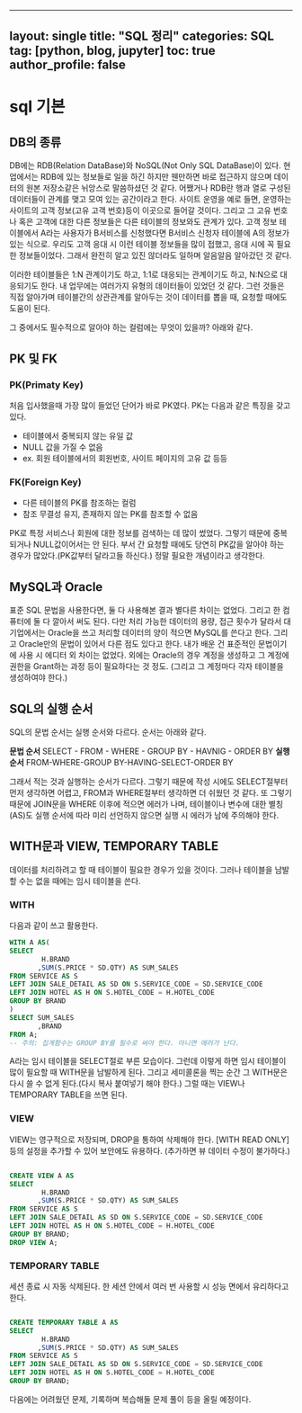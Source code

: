 

---
layout: single
title:  "SQL 정리"
categories: SQL
tag: [python, blog, jupyter]
toc: true
author_profile: false
---

<head>
  <style>
    table.dataframe {
      white-space: normal;
      width: 100%;
      height: 240px;
      display: block;
      overflow: auto;
      font-family: Arial, sans-serif;
      font-size: 0.9rem;
      line-height: 20px;
      text-align: center;
      border: 0px !important;
    }

    table.dataframe th {
      text-align: center;
      font-weight: bold;
      padding: 8px;
    }

    table.dataframe td {
      text-align: center;
      padding: 8px;
    }

    table.dataframe tr:hover {
      background: #b8d1f3; 
    }

    .output_prompt {
      overflow: auto;
      font-size: 0.9rem;
      line-height: 1.45;
      border-radius: 0.3rem;
      -webkit-overflow-scrolling: touch;
      padding: 0.8rem;
      margin-top: 0;
      margin-bottom: 15px;
      font: 1rem Consolas, "Liberation Mono", Menlo, Courier, monospace;
      color: $code-text-color;
      border: solid 1px $border-color;
      border-radius: 0.3rem;
      word-break: normal;
      white-space: pre;
    }

  .dataframe tbody tr th:only-of-type {
      vertical-align: middle;
  }

  .dataframe tbody tr th {
      vertical-align: top;
  }

  .dataframe thead th {
      text-align: center !important;
      padding: 8px;
  }

  .page__content p {
      margin: 0 0 0px !important;
  }

  .page__content p > strong {
    font-size: 0.8rem !important;
  }

  </style>
</head>






# **sql 기본**

## **DB의 종류**

DB에는 RDB(Relation DataBase)와 NoSQL(Not Only SQL DataBase)이 있다.
현업에서는 RDB에 있는 정보들로 일을 하긴 하지만 웬만하면 바로 접근하지 않으며 데이터의 원본 저장소같은 뉘앙스로 말씀하셨던 것 같다.
어쨌거나 RDB란 행과 열로 구성된 데이터들이 관계를 맺고 모여 있는 공간이라고 한다. 사이트 운영을 예로 들면, 운영하는 사이트의 고객 정보(고유 고객 번호)등이 이곳으로 들어갈 것이다.
그리고 그 고유 번호나 혹은 고객에 대한 다른 정보들은 다른 테이블의 정보와도 관계가 있다. 고객 정보 테이블에서 A라는 사용자가 B서비스를 신청했다면 B서비스 신청자 테이블에 A의 정보가 있는 식으로.
우리도 고객 응대 시 이런 테이블 정보들을 많이 접했고, 응대 시에 꼭 필요한 정보들이었다. 그래서 완전히 알고 있진 않더라도 일하며 알음알음 알아갔던 것 같다.

이러한 테이블들은 1:N 관계이기도 하고, 1:1로 대응되는 관계이기도 하고, N:N으로 대응되기도 한다.
내 업무에는 여러가지 유형의 데이터들이 있었던 것 같다. 그런 것들은 직접 알아가며 테이블간의 상관관계를 알아두는 것이 데이터를 뽑을 때, 요청할 때에도 도움이 된다.

그 중에서도 필수적으로 알아야 하는 컬럼에는 무엇이 있을까? 아래와 같다.

## **PK 및 FK**

### PK(Primaty Key)
처음 입사했을때 가장 많이 들었던 단어가 바로 PK였다.
PK는 다음과 같은 특징을 갖고 있다.
- 테이블에서 중복되지 않는 유일 값
- NULL 값을 가질 수 없음
- ex. 회원 테이블에서의 회원번호, 사이트 페이지의 고유 값 등등

### **FK(Foreign Key)**
- 다른 테이블의 PK를 참조하는 컬럼
- 참조 무결성 유지, 존재하지 않는 PK를 참조할 수 없음 

PK로 특정 서비스나 회원에 대한 정보를 검색하는 데 많이 썼었다. 그렇기 때문에 중복되거나 NULL값이어서는 안 된다.
부서 간 요청할 때에도 당연히 PK값을 알아야 하는 경우가 많았다.(PK값부터 달라고들 하신다.) 정말 필요한 개념이라고 생각한다.


## **MySQL과 Oracle**

표준 SQL 문법을 사용한다면, 둘 다 사용해본 결과 별다른 차이는 없었다. 그리고 한 컴퓨터에 둘 다 깔아서 써도 된다.
다만 처리 가능한 데이터의 용량, 접근 횟수가 달라서 대기업에서는 Oracle을 쓰고 처리할 데이터의 양이 적으면 MySQL를 쓴다고 한다.
그리고 Oracle만의 문법이 있어서 다른 점도 있다고 한다. 내가 배운 건 표준적인 문법이기에 사용 시 에디터 외 차이는 없었다. 
외에는 Oracle의 경우 계정을 생성하고 그 계정에 권한을 Grant하는 과정 등이 필요하다는 것 정도. (그리고 그 계정마다 각자 테이블을 생성하여야 한다.)


## **SQL의 실행 순서**
SQL의 문법 순서는 실행 순서와 다르다. 순서는 아래와 같다.

**문법 순서**
SELECT - FROM - WHERE - GROUP BY - HAVNIG - ORDER BY
**실행 순서**
FROM-WHERE-GROUP BY-HAVING-SELECT-ORDER BY

그래서 적는 것과 실행하는 순서가 다르다. 그렇기 때문에 작성 시에도 SELECT절부터 먼저 생각하면 어렵고, FROM과 WHERE절부터 생각하면 더 쉬웠던 것 같다.
또 그렇기 때문에 JOIN문을 WHERE 이후에 적으면 에러가 나며, 테이블이나 변수에 대한 별칭(AS)도 실행 순서에 따라 미리 선언하지 않으면 실행 시 에러가 남에 주의해야 한다.


## **WITH문과 VIEW, TEMPORARY TABLE**

데이터를 처리하려고 할 때 테이블이 필요한 경우가 있을 것이다. 그러나 테이블을 남발할 수는 없을 때에는 임시 테이블을 쓴다.

### WITH
다음과 같이 쓰고 활용한다. 
```sql
WITH A AS(
SELECT  
	    H.BRAND
       ,SUM(S.PRICE * SD.QTY) AS SUM_SALES
FROM SERVICE AS S
LEFT JOIN SALE_DETAIL AS SD ON S.SERVICE_CODE = SD.SERVICE_CODE
LEFT JOIN HOTEL AS H ON S.HOTEL_CODE = H.HOTEL_CODE
GROUP BY BRAND
)
SELECT SUM_SALES
       ,BRAND
FROM A;
-- 주의: 집계함수는 GROUP BY를 필수로 써야 한다. 아니면 에러가 난다.
```


A라는 임시 테이블을 SELECT절로 부른 모습이다.
그런데 이렇게 하면 임시 테이블이 많이 필요할 때 WITH문을 남발하게 된다. 그리고 세미콜론을 찍는 순간 그 WITH문은 다시 쓸 수 없게 된다.(다시 복사 붙여넣기 해야 한다.)
그럴 때는 VIEW나 TEMPORARY TABLE을 쓰면 된다.

### VIEW
VIEW는 영구적으로 저장되며, DROP을 통하여 삭제해야 한다.
[WITH READ ONLY] 등의 설정을 추가할 수 있어 보안에도 유용하다. (추가하면 뷰 데이터 수정이 불가하다.)
```sql

CREATE VIEW A AS
SELECT  
	    H.BRAND
       ,SUM(S.PRICE * SD.QTY) AS SUM_SALES
FROM SERVICE AS S
LEFT JOIN SALE_DETAIL AS SD ON S.SERVICE_CODE = SD.SERVICE_CODE
LEFT JOIN HOTEL AS H ON S.HOTEL_CODE = H.HOTEL_CODE
GROUP BY BRAND;
DROP VIEW A;
```

### TEMPORARY TABLE
세션 종료 시 자동 삭제된다. 한 세션 안에서 여러 번 사용할 시 성능 면에서 유리하다고 한다.
```sql

CREATE TEMPORARY TABLE A AS
SELECT  
	    H.BRAND
       ,SUM(S.PRICE * SD.QTY) AS SUM_SALES
FROM SERVICE AS S
LEFT JOIN SALE_DETAIL AS SD ON S.SERVICE_CODE = SD.SERVICE_CODE
LEFT JOIN HOTEL AS H ON S.HOTEL_CODE = H.HOTEL_CODE
GROUP BY BRAND;

```




다음에는 어려웠던 문제, 기록하며 복습해둘 문제 풀이 등을 올릴 예정이다.
